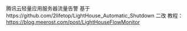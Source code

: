 腾讯云轻量应用服务器流量告警
基于https://github.com/2lifetop/LightHouse_Automatic_Shutdown
二改
教程：https://blog.meerost.com/post/LightHouseFlowMonitor
